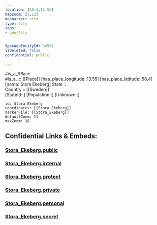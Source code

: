 ```yaml
---
location: [58.4,13.55] 
mapzoom: [7,12] 
mapmarker: city 
type: City
tags:
- geo/City


SpocWebEntityId: 34594
isDeleted: false
confidential: public

---
```

#is_a_/Place  
#is_a_ :: [[Place]] 
[has_place_longitude::13.55] 
[has_place_latitude::58.4] 
[name::Stora Ekeberg] 
State ::  
Country :: [[Sweden]]  
[StateId::] 
[Population::] 
[Unknown::] 


```leaflet
id: Stora Ekeberg
coordinates: [[Stora_Ekeberg]] 
markerFile: [[Stora_Ekeberg]] 
defaultZoom: 11 
maxZoom: 18
```


## Confidential Links & Embeds: 

### [Stora_Ekeberg.public](/_public/\Earth\Continent\Europe\Europe~North\Sweden\Provinces~Sweden\Västra_Götaland\CityStora_Ekeberg.public.md) 

### [Stora_Ekeberg.internal](/_internal/\Earth\Continent\Europe\Europe~North\Sweden\Provinces~Sweden\Västra_Götaland\CityStora_Ekeberg.internal.md) 

### [Stora_Ekeberg.protect](/_protect/\Earth\Continent\Europe\Europe~North\Sweden\Provinces~Sweden\Västra_Götaland\CityStora_Ekeberg.protect.md) 

### [Stora_Ekeberg.private](/_private/\Earth\Continent\Europe\Europe~North\Sweden\Provinces~Sweden\Västra_Götaland\CityStora_Ekeberg.private.md) 

### [Stora_Ekeberg.personal](/_personal/\Earth\Continent\Europe\Europe~North\Sweden\Provinces~Sweden\Västra_Götaland\CityStora_Ekeberg.personal.md) 

### [Stora_Ekeberg.secret](/_secret/\Earth\Continent\Europe\Europe~North\Sweden\Provinces~Sweden\Västra_Götaland\CityStora_Ekeberg.secret.md)

